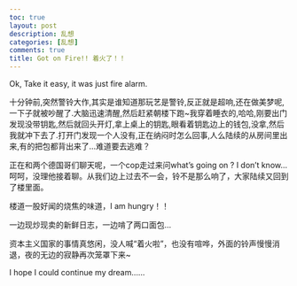 ```yaml
---
toc: true
layout: post
description: 乱想
categories: [乱想]
comments: true
title: Got on Fire!! 着火了！！
---
```


Ok, Take it easy, it was just fire alarm.

 

十分钟前,突然警铃大作,其实是谁知道那玩艺是警铃,反正就是超响,还在做美梦呢,一下子就被吵醒了.大脑迅速清醒,然后赶紧朝楼下跑~我穿着睡衣的,哈哈,刚要出门发现没带钥匙,然后就回头开灯,拿上桌上的钥匙,眼看着钥匙边上的钱包,没拿,然后我就冲下去了.打开门发现一个人没有,正在纳闷时怎么回事,人么陆续的从房间里出来,有的把包都背出来了…难道要去逃难？

 

正在和两个德国哥们聊天呢，一个cop走过来问what’s going on ?  I don’t know…呵呵，没理他接着聊。从我们边上过去不一会，铃不是那么响了，大家陆续又回到了楼里面。

 

楼道一股好闻的烧焦的味道，I am hungry！！

 

一边现炒现卖的新鲜日志，一边啃了两口面包…

 

资本主义国家的事情真悠闲，没人喊“着火啦”，也没有喧哗，外面的铃声慢慢消退，夜的无边的寂静再次笼罩下来~

 

I hope I could continue my dream……